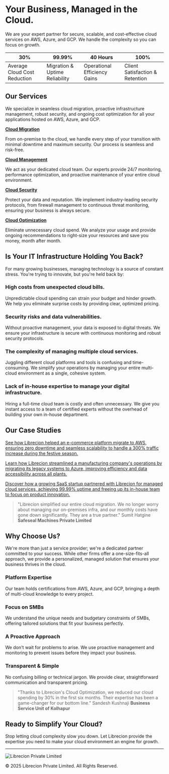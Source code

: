 # Your Business, Managed in the Cloud.

We are your expert partner for secure, scalable, and cost-effective cloud services on AWS, Azure, and GCP. We handle the complexity so you can focus on growth.

| 30%  | 99.99% | 40 Hours  | 100%  |
| -------- | ------- | ------- | ------- |
| Average Cloud Cost Reduction | Migration & Uptime Reliability | Operational Efficiency Gains | Client Satisfaction & Retention |

## Our Services

We specialize in seamless cloud migration, proactive infrastructure management, robust security, and ongoing cost optimization for all your applications hosted on AWS, Azure, and GCP.

[**Cloud Migration**](https://www.librecion.com/cloud-migration)

From on-premise to the cloud, we handle every step of your transition with minimal downtime and maximum security. Our process is seamless and risk-free.

[**Cloud Management**](https://www.librecion.com/cloud-management)

We act as your dedicated cloud team. Our experts provide 24/7 monitoring, performance optimization, and proactive maintenance of your entire cloud environment.

[**Cloud Security**](https://www.librecion.com/cloud-security)

Protect your data and reputation. We implement industry-leading security protocols, from firewall management to continuous threat monitoring, ensuring your business is always secure.

[**Cloud Optimization**](https://www.librecion.com/cloud-optimization)

Eliminate unnecessary cloud spend. We analyze your usage and provide ongoing recommendations to right-size your resources and save you money, month after month.

## Is Your IT Infrastructure Holding You Back?

For many growing businesses, managing technology is a source of constant stress. You're trying to innovate, but you're held back by:

### High costs from unexpected cloud bills.

Unpredictable cloud spending can strain your budget and hinder growth. We help you eliminate surprise costs by providing clear, optimized pricing.

### Security risks and data vulnerabilities.

Without proactive management, your data is exposed to digital threats. We ensure your infrastructure is secure with continuous monitoring and robust security protocols.

### The complexity of managing multiple cloud services.

Juggling different cloud platforms and tools is confusing and time-consuming. We simplify your operations by managing your entire multi-cloud environment as a single, cohesive system.

### Lack of in-house expertise to manage your digital infrastructure.

Hiring a full-time cloud team is costly and often unnecessary. We give you instant access to a team of certified experts without the overhead of building your own in-house department.

## Our Case Studies

[See how Librecion helped an e-commerce platform migrate to AWS, ensuring zero downtime and seamless scalability to handle a 300% traffic increase during the festive season.](https://www.librecion.com/contact-us)

[Learn how Librecion streamlined a manufacturing company's operations by migrating its legacy systems to Azure, improving efficiency and data accessibility across all plants.](https://www.librecion.com/contact-us)

[Discover how a growing SaaS startup partnered with Librecion for managed cloud services, achieving 99.99% uptime and freeing up its in-house team to focus on product innovation.](https://www.librecion.com/contact-us)

> "Librecion simplified our entire cloud migration. We no longer worry about managing our on-premises infra, and our monthly costs have gone down significantly. They are a true partner."
Sumit Hatgine
**Safeseal Machines Private Limited**

## Why Choose Us?

We're more than just a service provider; we're a dedicated partner committed to your success. While other firms offer a one-size-fits-all approach, we provide a personalized, managed solution that ensures your business thrives in the cloud.

### Platform Expertise

Our team holds certifications from AWS, Azure, and GCP, bringing a depth of multi-cloud knowledge to every project.

### Focus on SMBs

We understand the unique needs and budgetary constraints of SMBs, offering tailored solutions that fit your business perfectly.

### A Proactive Approach

We don't wait for problems to arise. We use proactive management and monitoring to prevent issues before they impact your business.

### Transparent & Simple

No confusing billing or technical jargon. We provide clear, straightforward communication and transparent pricing.

> "Thanks to Librecion's Cloud Optimization, we reduced our cloud spending by 30% in the first six months. Their expertise has been a game-changer for our bottom line."
Sandesh Kushnaji
**Business Service Unit of Kolhapur**

## Ready to Simplify Your Cloud?

Stop letting cloud complexity slow you down. Let Librecion provide the expertise you need to make your cloud environment an engine for growth.

---

![Librecion Private Limited](https://www.librecion.com/_assets/img/librecion-logo.svg)

© 2025 Librecion Private Limited. All Rights Reserved.

